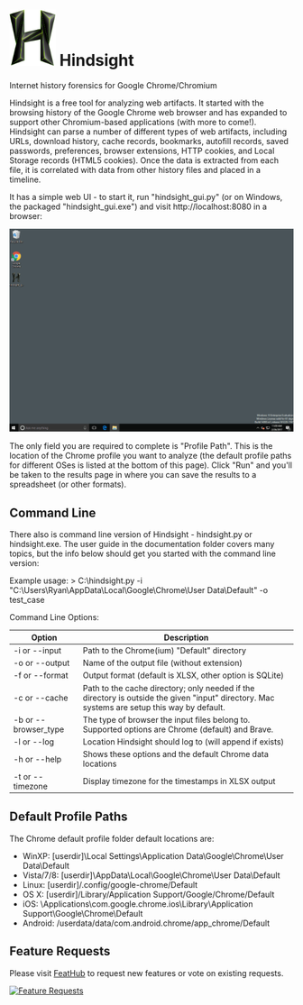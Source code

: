 <img src="./pyhindsight/static/h.png" height="100px"/> Hindsight
=========

Internet history forensics for Google Chrome/Chromium

Hindsight is a free tool for analyzing web artifacts. It started with the browsing history of the Google Chrome web browser and has expanded to support other Chromium-based applications (with more to come!). Hindsight can parse a number of different types of web artifacts, including URLs, download history, cache records, bookmarks, autofill records, saved passwords, preferences, browser extensions, HTTP cookies, and Local Storage records (HTML5 cookies). Once the data is extracted from each file, it is correlated with data from other history files and placed in a timeline.

It has a simple web UI - to start it, run "hindsight_gui.py" (or on Windows, the packaged "hindsight_gui.exe") and visit http://localhost:8080 in a browser:  

<img src="documentation/interface-v2.gif"/>

The only field you are required to complete is "Profile Path". This is the location of the Chrome profile you want to analyze (the default profile paths for different OSes is listed at the bottom of this page). Click "Run" and you'll be taken to the results page in where you can save the results to a spreadsheet (or other formats). 

## Command Line

There also is command line version of Hindsight - hindsight.py or hindsight.exe. The user guide in the documentation folder covers many topics, but the info below should get you started with the command line version:

Example usage:  \> C:\\hindsight.py -i "C:\Users\Ryan\AppData\Local\Google\Chrome\User Data\Default" -o test_case

Command Line Options:

| Option         | Description                                             |
| -------------- | ------------------------------------------------------- |
| -i or --input  | Path to the Chrome(ium) "Default" directory |
| -o or --output | Name of the output file (without extension) |
| -f or --format | Output format (default is XLSX, other option is SQLite) |
| -c or --cache  | Path to the cache directory; only needed if the directory is outside the given "input" directory. Mac systems are setup this way by default. |
| -b or --browser_type | The type of browser the input files belong to. Supported options are Chrome (default) and Brave.
| -l or --log	 | Location Hindsight should log to (will append if exists) |
| -h or --help   | Shows these options and the default Chrome data locations |
| -t or --timezone | Display timezone for the timestamps in XLSX output |

## Default Profile Paths

The Chrome default profile folder default locations are:
* WinXP:   \[userdir\]\Local Settings\Application Data\Google\Chrome\User Data\Default
* Vista/7/8: \[userdir\]\AppData\Local\Google\Chrome\User Data\Default
* Linux:   \[userdir\]/.config/google-chrome/Default
* OS X:    \[userdir\]/Library/Application Support/Google/Chrome/Default
* iOS:   \Applications\com.google.chrome.ios\Library\Application Support\Google\Chrome\Default
* Android: /userdata/data/com.android.chrome/app_chrome/Default

## Feature Requests

Please visit [FeatHub](http://feathub.com/obsidianforensics/hindsight) to request new features or vote on existing requests. 

[![Feature Requests](http://feathub.com/obsidianforensics/hindsight?format=svg)](http://feathub.com/obsidianforensics/hindsight)
